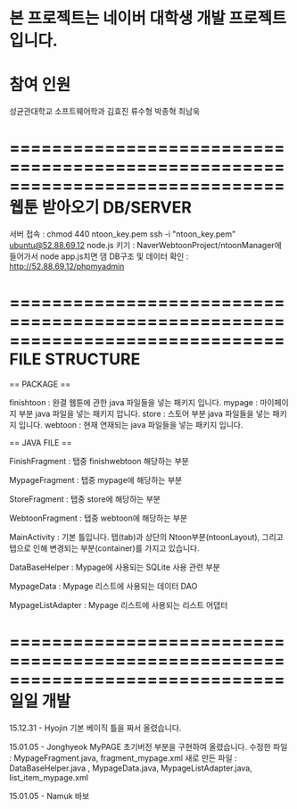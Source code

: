 본 프로젝트는 네이버 대학생 개발 프로젝트 입니다.
==============================================================================
참여 인원 
==============================================================================
성균관대학교 소프트웨어학과
김효진
류수형
박종혁
최남욱

==============================================================================
웹툰 받아오기 DB/SERVER
==============================================================================
서버 접속 : chmod 440 ntoon_key.pem
            ssh -i "ntoon_key.pem" ubuntu@52.88.69.12
node.js 키기 : NaverWebtoonProject/ntoonManager에 들어가서 node app.js치면 댐
DB구조 및 데이터 확인 : http://52.88.69.12/phpmyadmin

==============================================================================
FILE STRUCTURE 
==============================================================================
== PACKAGE ==

finishtoon : 완결 웹툰에 관한 java 파일들을 넣는 패키지 입니다.
mypage : 마이페이지 부분 java 파일을 넣는 패키지 압니다.
store : 스토어 부분 java 파일들을 넣는 패키지 입니다.
webtoon : 현재 연재되는 java 파일들을 넣는 패키지 입니다.


== JAVA FILE == 

FinishFragment : 탭중 finishwebtoon 해당하는 부분


MypageFragment : 탭중 mypage에 해당하는 부분


StoreFragment : 탭중 store에 해당하는 부분


WebtoonFragment : 탭중 webtoon에 해당하는 부분


MainActivity : 기본 틀입니다. 탭(tab)과 상단의 Ntoon부분(ntoonLayout), 그리고 탭으로 인해 변경되는 부분(container)를 가지고 있습니다.

DataBaseHelper : Mypage에 사용되는 SQLite 사용 관련 부분

MypageData : Mypage 리스트에 사용되는 데이터 DAO

MypageListAdapter : Mypage 리스트에 사용되는 리스트 어댑터 


==============================================================================
일일 개발
==============================================================================
15.12.31 - Hyojin
기본 베이직 틀을 짜서 올렸습니다.

15.01.05 - Jonghyeok
MyPAGE 초기버전 부분을 구현하여 올렸습니다.
수정한 파일 : MypageFragment.java, fragment_mypage.xml
새로 만든 파일 : DataBaseHelper.java , MypageData.java, MypageListAdapter.java, list_item_mypage.xml

15.01.05 - Namuk
바보
